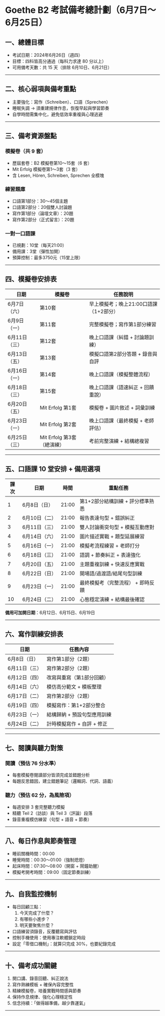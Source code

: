 # Goethe B2 考試備考總計劃（6月7日～6月25日）

## 一、總體目標

- 考試日期：2024年6月26日（週四）
- 目標：四科皆高分通過（每科力求達 80 分以上）
- 可用備考天數：共 15 天（排除 6月10日、6月21日）

---

## 二、核心弱項與備考重點

- 主要強化：寫作（Schreiben）、口語（Sprechen）
- 睡眠失調 → 須重建規律作息，恢復早起與學習節奏
- 自學時間需集中化，避免低效率重複與心理逃避

---

## 三、備考資源盤點

### 模擬卷（共 9 套）

- 歷屆套卷：B2 模擬卷第10～15套（6 套）
- Mit Erfolg 模擬卷第1～3套（3 套）
- 含 Lesen, Hören, Schreiben, Sprechen 全模塊

### 練習題庫

- 口語第1部分：30～45個主題
- 口語第2部分：20個雙人討論題
- 寫作第1部分（論壇文章）：20題
- 寫作第2部分（正式留言）：20題

### 一對一口語課

- 已規劃：10堂（每天21:00）
- 備用課：3堂（彈性加開）
- 預算控制：最多3750元（15堂上限）

---

## 四、模擬卷安排表

| 日期       | 模擬卷                  | 任務說明                             |
|------------|-------------------------|--------------------------------------|
| 6月7日（六） | 第10套                   | 早上模擬考；晚上21:00口語課（1+2部分） |
| 6月9日（一） | 第11套                   | 完整模擬卷；寫作第1部分練習             |
| 6月11日（三）| 第12套                   | 晚上口語課（糾錯 + 討論題訓練）          |
| 6月13日（五）| 第13套                   | 模擬口語第2部分答題 + 錄音與自評         |
| 6月16日（一）| 第14套                   | 晚上口語課（模擬整體流程）              |
| 6月18日（三）| 第15套                   | 晚上口語課（語速糾正 + 回饋重說）        |
| 6月20日（五）| Mit Erfolg 第1套          | 模擬卷 + 圖片敘述 + 詞彙訓練             |
| 6月23日（一）| Mit Erfolg 第2套          | 晚上口語課（最終模擬 + 老師評估）        |
| 6月25日（三）| Mit Erfolg 第3套（總演練） | 考前完整演練 + 結構總複習               |

---

## 五、口語課 10 堂安排 + 備用選項

| 課次 | 日期       | 時間       | 重點任務                           |
|------|------------|------------|------------------------------------|
| 1    | 6月8日（日） | 21:00      | 第1+2部分結構訓練 + 評分標準熟悉       |
| 2    | 6月10日（二）| 21:00      | 報告表達句型 + 錯誤糾正                 |
| 3    | 6月11日（三）| 21:00      | 雙人討論衝突句型 + 模擬互動應對         |
| 4    | 6月14日（六）| 21:00      | 圖片描述實戰 + 題型延展練習             |
| 5    | 6月16日（一）| 21:00      | 模擬考流程練習 + 老師打分               |
| 6    | 6月18日（三）| 21:00      | 語調 + 節奏糾正 + 表達強化              |
| 7    | 6月20日（五）| 21:00      | 主題重複訓練 + 快速反應實戰             |
| 8    | 6月22日（日）| 21:00      | 開場語/過渡語/結尾句型訓練              |
| 9    | 6月23日（一）| 21:00      | 最終模擬考（完整流程） + 即時反饋        |
| 10   | 6月24日（二）| 21:00      | 心態穩定演練 + 結構最後確認             |

**備用可加開日期**：6月12日、6月15日、6月19日

---

## 六、寫作訓練安排表

| 日期       | 任務內容                                     |
|------------|----------------------------------------------|
| 6月8日（日） | 寫作第1部分（2題）                              |
| 6月11日（三）| 寫作第2部分（2題）                              |
| 6月12日（四）| 改寫與重寫（第1部分回顧）                         |
| 6月14日（六）| 模仿高分範文 + 模板整理                            |
| 6月17日（二）| 寫作第2部分（2題）                              |
| 6月19日（四）| 模擬寫作：第1+2部分整合                              |
| 6月23日（一）| 結構歸納 + 預設句型應用訓練                         |
| 6月24日（二）| 計時模擬寫作 + 自評 + 修正                         |

---

## 七、閱讀與聽力對策

### 閱讀（預估 76 分水準）
- 每套模擬卷閱讀部分皆須完成並錯題分析
- 每題反思錯因，建立錯題筆記（邏輯詞、代詞、語義）

### 聽力（預估 62 分，為風險項）
- 每週安排 3 套完整聽力模擬
- 精聽 Teil 2（訪談）與 Teil 3（評論）段落
- 錄音重複模仿練習（句型 + 語音 + 節奏）

---

## 八、每日作息與節奏管理

- 睡前關機時間：00:00
- 睡覺時間：00:30～01:00（強制熄燈）
- 起床時間：07:30～08:00（開窗 + 鬧鐘助醒）
- 模擬考開考時間：09:00（固定節奏訓練）

---

## 九、自我監控機制

- 每日回顧三點：
  1. 今天完成了什麼？
  2. 有哪些小進步？
  3. 明天要聚焦什麼？
- 口語練習須錄音，反覆聽寫與評估
- 控制手機使用：使用專注軟體鎖定時段
- 設定「零借口機制」：就算只完成 30%，也要紀錄完成

---

## 十、備考成功關鍵

1. 開口講、錄音回聽、糾正說法
2. 寫作熟練模板 + 確保內容完整性
3. 精練模擬卷，培養實戰時間感與節奏
4. 保持作息規律、強化心理穩定性
5. 信念持續：「做得越準備，越少靠運氣」

---